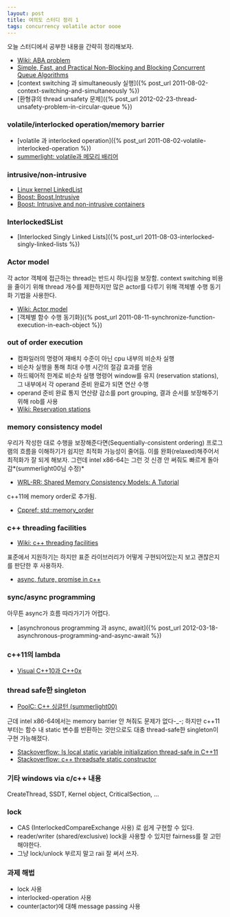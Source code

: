 ```yaml
---
layout: post
title: 여의도 스터디 정리 1
tags: concurrency volatile actor oooe
---
```


오늘 스터디에서 공부한 내용을 간략히 정리해보자.

* [Wiki: ABA problem](http://en.wikipedia.org/wiki/ABA_problem)
* [Simple, Fast, and Practical Non-Blocking and Blocking Concurrent Queue Algorithms](http://www.cs.rochester.edu/u/scott/papers/1996_PODC_queues.pdf)
* [context switching 과 simultaneously 실행]({% post_url 2011-08-02-context-switching-and-simultaneously %})
* [환형큐의 thread unsafety 문제]({% post_url 2012-02-23-thread-unsafety-problem-in-circular-queue %})


### volatile/interlocked operation/memory barrier ###

* [volatile 과 interlocked operation]({% post_url 2011-08-02-volatile-interlocked-operation %})
* [summerlight: volatile과 메모리 배리어](http://summerlight-textcube.blogspot.kr/2009/11/volatile%EA%B3%BC-%EB%A9%94%EB%AA%A8%EB%A6%AC-%EB%B0%B0%EB%A6%AC%EC%96%B4.html)

### intrusive/non-intrusive ###

* [Linux kernel LinkedList](http://www.makelinux.net/ldd3/chp-11-sect-5)
* [Boost: Boost.Intrusive](http://www.boost.org/doc/libs/release/doc/html/intrusive.html)
* [Boost: Intrusive and non-intrusive containers](http://www.boost.org/doc/libs/release/doc/html/intrusive/intrusive_vs_nontrusive.html)

### InterlockedSList ###

* [Interlocked Singly Linked Lists]({% post_url 2011-08-03-interlocked-singly-linked-lists %})

### Actor model ###

각 actor 객체에 접근하는 thread는 반드시 하나임을 보장함. context switching 비용을 줄이기 위해 thread 개수를 제한하지만 많은 actor를 다루기 위해 객체별 수행 동기화 기법을 사용한다.

* [Wiki: Actor model](http://en.wikipedia.org/wiki/Actor_model)
* [객체별 함수 수행 동기화]({% post_url 2011-08-11-synchronize-function-execution-in-each-object %})

### out of order execution ###

* 컴파일러의 명령어 재배치 수준이 아닌 cpu 내부의 비순차 실행
* 비순차 실행을 통해 최대 수행 시간의 절감 효과를 얻음
* 하드웨어적 한계로 비순차 실행 명령어 window를 유지 (reservation stations), 그 내부에서 각 operand 준비 완료가 되면 연산 수행
* operand 준비 완료 통지 연산량 감소를 port grouping, 결과 순서를 보장해주기 위해 rob를 사용
* [Wiki: Reservation stations](http://en.wikipedia.org/wiki/Reservation_stations)

### memory consistency model ###

우리가 작성한 대로 수행을 보장해준다면(Sequentially-consistent ordering) 프로그램의 흐름을 이해하기가 쉽지만 최적화 가능성이 줄어듬. 이를 완화(relaxed)해주어서 최적화가 잘 되게 해보자. 그런데 intel x86-64는 그런 것 신경 안 써줘도 빠르게 돌아감*(summerlight00님 수정)*

* [WRL-RR: Shared Memory Consistency Models: A Tutorial](http://www.hpl.hp.com/techreports/Compaq-DEC/WRL-95-7.pdf)

c++11에 memory order로 추가됨.

* [Cppref: std::memory_order](http://en.cppreference.com/w/cpp/atomic/memory_order)

### c++ threading facilities ###

* [Wiki: c++ threading facilities](http://en.wikipedia.org/wiki/C%2B%2B11#Threading_facilities)

표준에서 지원하기는 하지만 표준 라이브러리가 어떻게 구현되어있는지 보고 괜찮은지를 판단한 후 사용하자.

* [async, future, promise in c++](http://www.slideshare.net/lactrious/synchronizing-concurrent-threads)

### sync/async programming ###

아무튼 async가 흐름 따라가기가 어렵다.

* [asynchronous programming 과 async, await]({% post_url 2012-03-18-asynchronous-programming-and-async-await %})

### c++11의 lambda ###

* [Visual C++10과 C++0x](http://ogoons.tistory.com/69)

### thread safe한 singleton ###

* [PoolC: C++ 싱글턴 (summerlight00)](http://board.poolc.org/generation03/512)

근데 intel x86-64에서는 memory barrier 안 쳐줘도 문제가 없다-_-; 하지만 c++11부터는 함수 내 static 변수를 반환하는 것만으로도 대충 thread-safe한 singleton이 구현 가능해졌다.

* [Stackoverflow: Is local static variable initialization thread-safe in C++11](http://stackoverflow.com/questions/8102125/is-local-static-variable-initialization-thread-safe-in-c11)
* [Stackoverflow: c++ threadsafe static constructor](http://stackoverflow.com/questions/2280630/c-threadsafe-static-constructor)

### 기타 windows via c/c++ 내용 ###

CreateThread, SSDT, Kernel object, CriticalSection, ...

### lock ###

* CAS (InterlockedCompareExchange 사용) 로 쉽게 구현할 수 있다.
* reader/writer (shared/exclusive) lock을 사용할 수 있지만 fairness를 잘 고민해야한다.
* 그냥 lock/unlock 부르지 말고 raii 잘 써서 쓰자.

### 과제 해법 ###

* lock 사용
* interlocked-operation 사용
* counter(actor)에 대해 message passing 사용
